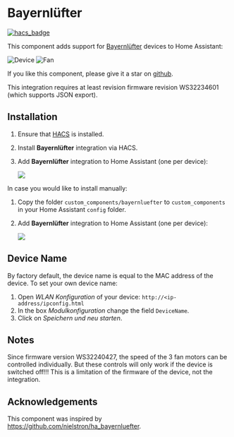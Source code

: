 # Bayernlüfter

[![hacs_badge](https://img.shields.io/badge/HACS-Custom-41BDF5.svg)](https://github.com/hacs/integration)

This component adds support for [Bayernlüfter](https://www.bayernluft.de) devices to Home Assistant:

![Device](./doc/device.png)
![Fan](./doc/fan.png)

If you like this component, please give it a star on [github](https://github.com/mampfes/ha_bayernluefter).

This integration requires at least revision firmware revision WS32234601 (which supports JSON export).

## Installation

1. Ensure that [HACS](https://hacs.xyz) is installed.
2. Install **Bayernlüfter** integration via HACS.
3. Add **Bayernlüfter** integration to Home Assistant (one per device):

   [![](https://my.home-assistant.io/badges/config_flow_start.svg)](https://my.home-assistant.io/redirect/config_flow_start?domain=bayernluefter)

In case you would like to install manually:

1. Copy the folder `custom_components/bayernluefter` to `custom_components` in your Home Assistant `config` folder.
2. Add **Bayernlüfter** integration to Home Assistant (one per device):

   [![](https://my.home-assistant.io/badges/config_flow_start.svg)](https://my.home-assistant.io/redirect/config_flow_start?domain=bayernluefter)

## Device Name

By factory default, the device name is equal to the MAC address of the device. To set your own device name:

1. Open _WLAN Konfiguration_ of your device: `http://<ip-address/ipconfig.html`
2. In the box _Modulkonfiguration_ change the field `DeviceName`.
3. Click on _Speichern und neu starten_.

## Notes

Since firmware version WS32240427, the speed of the 3 fan motors can be controlled individually. But these controls will only work if the device is switched off!!! This is a limitation of the firmware of the device, not the integration.

## Acknowledgements

This component was inspired by <https://github.com/nielstron/ha_bayernluefter>.
